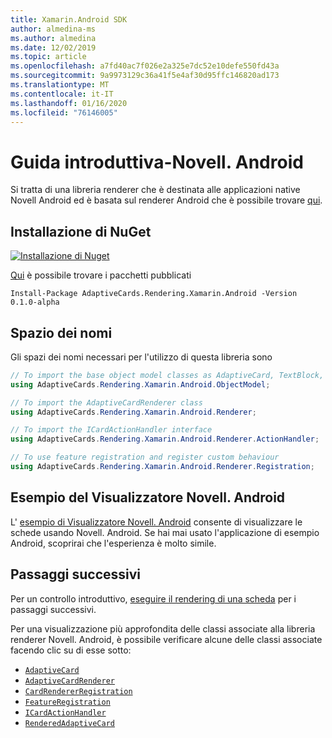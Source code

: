 ```yaml
---
title: Xamarin.Android SDK
author: almedina-ms
ms.author: almedina
ms.date: 12/02/2019
ms.topic: article
ms.openlocfilehash: a7fd40ac7f026e2a325e7dc52e10defe550fd43a
ms.sourcegitcommit: 9a9973129c36a41f5e4af30d95ffc146820ad173
ms.translationtype: MT
ms.contentlocale: it-IT
ms.lasthandoff: 01/16/2020
ms.locfileid: "76146005"
---
```

# <a name="getting-started---xamarinandroid"></a>Guida introduttiva-Novell. Android

Si tratta di una libreria renderer che è destinata alle applicazioni native Novell Android ed è basata sul renderer Android che è possibile trovare [qui](../../android/getting-started.md). 

## <a name="nuget-install"></a>Installazione di NuGet

[![Installazione di Nuget](https://img.shields.io/nuget/vpre/AdaptiveCards.Rendering.Xamarin.Android.svg)](https://www.nuget.org/packages/AdaptiveCards.Rendering.Xamarin.Android)

[Qui](http://nuget.org) è possibile trovare i pacchetti pubblicati

```console
Install-Package AdaptiveCards.Rendering.Xamarin.Android -Version 0.1.0-alpha
```

## <a name="namespace"></a>Spazio dei nomi

Gli spazi dei nomi necessari per l'utilizzo di questa libreria sono
```csharp
// To import the base object model classes as AdaptiveCard, TextBlock, Column, ShowCardAction, ...
using AdaptiveCards.Rendering.Xamarin.Android.ObjectModel;

// To import the AdaptiveCardRenderer class
using AdaptiveCards.Rendering.Xamarin.Android.Renderer;

// To import the ICardActionHandler interface
using AdaptiveCards.Rendering.Xamarin.Android.Renderer.ActionHandler;

// To use feature registration and register custom behaviour 
using AdaptiveCards.Rendering.Xamarin.Android.Renderer.Registration;
```

## <a name="xamarinandroid-visualizer-sample"></a>Esempio del Visualizzatore Novell. Android

L' [esempio di Visualizzatore Novell. Android](https://github.com/Microsoft/AdaptiveCards/tree/master/source/xamarin/Xamarin.Droid.Sample) consente di visualizzare le schede usando Novell. Android. Se hai mai usato l'applicazione di esempio Android, scoprirai che l'esperienza è molto simile.

## <a name="next-steps"></a>Passaggi successivi

Per un controllo introduttivo, [eseguire il rendering di una scheda](render-a-card.md) per i passaggi successivi.

Per una visualizzazione più approfondita delle classi associate alla libreria renderer Novell. Android, è possibile verificare alcune delle classi associate facendo clic su di esse sotto:
* [```AdaptiveCard```](adaptivecards-rendering-xamarin-android-objectmodel-adaptivecard.md)
* [```AdaptiveCardRenderer```](adaptivecards-rendering-xamarin-android-renderer-adaptivecardrenderer.md)
* [```CardRendererRegistration```](adaptivecards-rendering-xamarin-android-renderer-cardrendererregistration.md)
* [```FeatureRegistration```](adaptivecards-rendering-xamarin-android-objectmodel-featureregistration.md)
* [```ICardActionHandler```](adaptivecards-renderin-xamarin-android-renderer-actionhandler-icardactionhandler.md)
* [```RenderedAdaptiveCard```](adaptivecards-rendering-xamarin-android-renderer-renderedadaptivecard.md)
